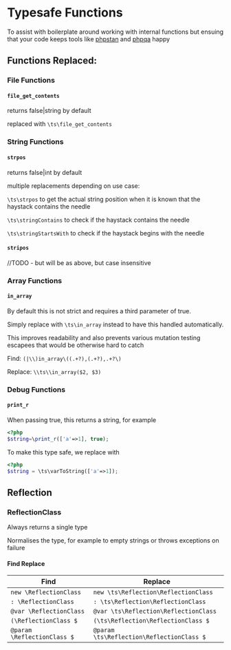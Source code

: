 # Typesafe Functions

To assist with boilerplate around working with internal functions but ensuing that your code keeps tools like [phpstan](https://github.com/phpstan/phpstan) and [phpqa](https://github.com/edmondscommerce/phpqa) happy

## Functions Replaced:

### File Functions

#### `file_get_contents`

returns false|string by default

replaced with `\ts\file_get_contents`

### String Functions

#### `strpos`

returns false|int by default

multiple replacements depending on use case:

`\ts\strpos` to get the actual string position when it is known that the haystack contains the needle

`\ts\stringContains` to check if the haystack contains the needle

`\ts\stringStartsWith` to check if the haystack begins with the needle

#### `stripos`

//TODO - but will be as above, but case insensitive

### Array Functions

#### `in_array`

By default this is not strict and requires a third parameter of true. 

Simply replace with `\ts\in_array` instead to have this handled automatically.

This improves readability and also prevents various mutation testing escapees that would be otherwise hard to catch

Find: `(|\\)in_array\((.+?),(.+?),.+?\)`

Replace: `\\ts\\in_array($2, $3)`


### Debug Functions

#### `print_r`

When passing true, this returns a string, for example
```php
<?php
$string=\print_r(['a'=>1], true);
```
To make this type safe, we replace with 
```php
<?php
$string = \ts\varToString(['a'=>1]);
```

## Reflection

### ReflectionClass

Always returns a single type

Normalises the type, for example to empty strings or throws exceptions on failure

#### Find Replace
| Find  | Replace   |
|---|---|
|`new \ReflectionClass` | `new \ts\Reflection\ReflectionClass` |
| `: \ReflectionClass`  | `: \ts\Reflection\ReflectionClass` |
| `@var \ReflectionClass` | `@var \ts\Reflection\ReflectionClass ` |
| `(\ReflectionClass $` | `(\ts\Reflection\ReflectionClass $` |
| `@param \ReflectionClass $` | `@param \ts\Reflection\ReflectionClass $ ` |
